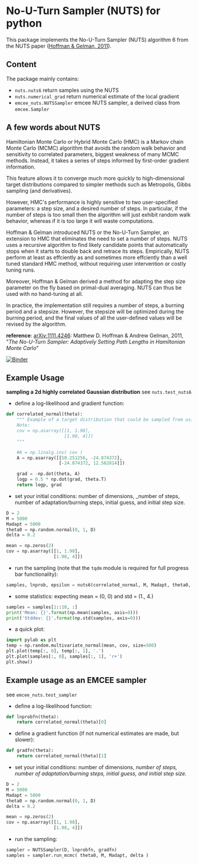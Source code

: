 No-U-Turn Sampler (NUTS) for python
===================================

This package implements the No-U-Turn Sampler (NUTS) algorithm 6 from the NUTS paper ([Hoffman & Gelman, 2011][1]).

Content
-------

The package mainly contains:

* `nuts.nuts6`              return samples using the NUTS                  
* `nuts.numerical_grad`     return numerical estimate of the local gradient
* `emcee_nuts.NUTSSampler`  emcee NUTS sampler, a derived class from `emcee.Sampler`


A few words about NUTS
----------------------

Hamiltonian Monte Carlo or Hybrid Monte Carlo (HMC) is a Markov chain Monte Carlo (MCMC) algorithm that avoids the random walk behavior and sensitivity to correlated parameters, biggest weakness of many MCMC methods. Instead, it takes a series of steps informed by first-order gradient information.

This feature allows it to converge much more quickly to high-dimensional target distributions compared to simpler methods such as Metropolis, Gibbs sampling (and derivatives).

However, HMC's performance is highly sensitive to two user-specified parameters: a step size, and a desired number of steps.  In particular, if the number of steps is too small then the algorithm will just exhibit random walk behavior, whereas if it is too large it will waste computations.

Hoffman & Gelman introduced NUTS or the No-U-Turn Sampler, an extension to HMC that eliminates the need to set a number of steps.  NUTS uses a recursive algorithm to find likely candidate points that automatically stops when it starts to double back and retrace its steps.  Empirically, NUTS perform at least as effciently as and sometimes more effciently than a well tuned standard HMC method, without requiring user intervention or costly tuning runs.

Moreover, Hoffman & Gelman derived a method for adapting the step size parameter on the fly based on primal-dual averaging.  NUTS can thus be used with no hand-tuning at all.

In practice, the implementation still requires a number of steps, a burning period and a stepsize. However, the stepsize will be optimized during the burning period, and the final values of all the user-defined values will be revised by the algorithm.

**reference**: 
[arXiv:1111.4246][1]: Matthew D. Hoffman & Andrew Gelman, 2011, "_The No-U-Turn Sampler: Adaptively Setting Path Lengths in Hamiltonian Monte Carlo_"

[1]: http://arxiv.org/abs/1111.4246

[![Binder](https://mybinder.org/badge.svg)](https://mybinder.org/v2/gh/mfouesneau/NUTS/master?filepath=examples%2Fimf_examples.ipynb)


Example Usage
-------------
**sampling a 2d highly correlated Gaussian distribution**
see `nuts.test_nuts6`


* define a log-likelihood and gradient function:

```python
def correlated_normal(theta):
    """ Example of a target distribution that could be sampled from using NUTS.  (Doesn't include the normalizing constant.)
    Note: 
    cov = np.asarray([[1, 1.98],
                      [1.98, 4]])
    """

    #A = np.linalg.inv( cov )
    A = np.asarray([[50.251256, -24.874372],
                    [-24.874372, 12.562814]])

    grad = -np.dot(theta, A)
    logp = 0.5 * np.dot(grad, theta.T)
    return logp, grad
```

* set your initial conditions: number of dimensions, _number of steps, number of adaptation/burning steps, initial guess, and initial step size.

```python
D = 2
M = 5000
Madapt = 5000
theta0 = np.random.normal(0, 1, D)
delta = 0.2

mean = np.zeros(2)
cov = np.asarray([[1, 1.98], 
                  [1.98, 4]])
```

* run the sampling (note that the `tqdm` module is required for full progress bar functionality):

```python
samples, lnprob, epsilon = nuts6(correlated_normal, M, Madapt, theta0, delta, progress=True)
```

* some statistics: expecting mean = (0, 0) and std = (1., 4.)

```python
samples = samples[1::10, :]
print('Mean: {}'.format(np.mean(samples, axis=0)))
print('Stddev: {}'.format(np.std(samples, axis=0)))
```
* a quick plot:

```python
import pylab as plt
temp = np.random.multivariate_normal(mean, cov, size=500)
plt.plot(temp[:, 0], temp[:, 1], '.')
plt.plot(samples[:, 0], samples[:, 1], 'r+')
plt.show()
```
Example usage as an EMCEE sampler
---------------------------------

see `emcee_nuts.test_sampler`

* define a log-likelihood function:

```python
def lnprobfn(theta):
    return correlated_normal(theta)[0]
```

* define a gradient function (if not numerical estimates are made, but slower):

```python
def gradfn(theta):
    return correlated_normal(theta)[1]
```

* set your initial conditions: number of dimensions, _number of steps, number of adaptation/burning steps, initial guess, and initial step size._

```python
D = 2
M = 5000
Madapt = 5000
theta0 = np.random.normal(0, 1, D)
delta = 0.2

mean = np.zeros(2)
cov = np.asarray([[1, 1.98],
                  [1.98, 4]])
```

* run the sampling:

```python
sampler = NUTSSampler(D, lnprobfn, gradfn)
samples = sampler.run_mcmc( theta0, M, Madapt, delta )
```

